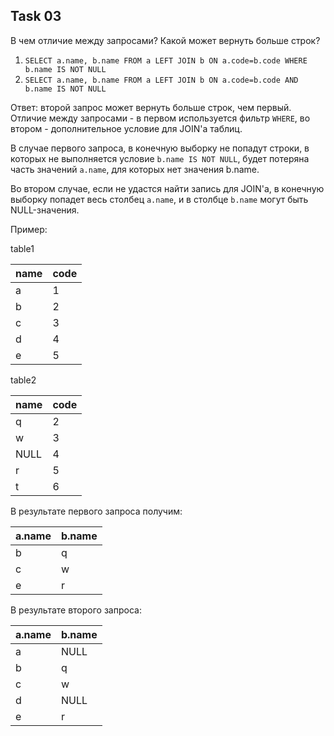 ## Task 03

В чем отличие между запросами? Какой может вернуть больше строк? 

1. `SELECT a.name, b.name FROM a LEFT JOIN b ON a.code=b.code WHERE b.name IS NOT NULL`
2. `SELECT a.name, b.name FROM a LEFT JOIN b ON a.code=b.code AND b.name IS NOT NULL`

Ответ: второй запрос может вернуть больше строк, чем первый.
Отличие между запросами - в первом используется фильтр `WHERE`, во втором - дополнительное условие для JOIN'а таблиц.

В случае первого запроса, в конечную выборку не попадут строки, в которых не выполняется условие `b.name IS NOT NULL`, будет потеряна часть значений `a.name`, для которых нет значения b.name.

Во втором случае, если не удастся найти запись для JOIN'а, в конечную выборку попадет весь столбец `a.name`, и в столбце `b.name` могут быть NULL-значения.

Пример:

table1

name | code
|---|---|
|a|1|
|b|2|
|c|3|
|d|4|
|e|5|

table2

name | code
|---|---|
|q|2|
|w|3|
|NULL|4|
|r|5|
|t|6|


В результате первого запроса получим:

a.name | b.name
|---|---|
|b|q|
|c|w|
|e|r|

В результате второго запроса:

a.name | b.name
|---|---|
|a|NULL|
|b|q|
|c|w|
|d|NULL|
|e|r|
